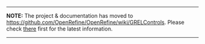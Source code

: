 
---

**NOTE:** The project & documentation has moved to https://github.com/OpenRefine/OpenRefine/wiki/GRELControls. Please check [there](https://github.com/OpenRefine/OpenRefine/wiki/GRELControls) first for the latest information.

---

